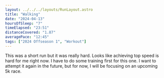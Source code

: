 ```yaml
---
layout: ../../../layouts/RunLayout.astro
title: "Walking"
date: "2024-04-13"
hoursOfSleep: "7"
timeElapsed: "23:51"
distanceCovered: "1.87"
averagePace: "12:45"
tags: ["2024 Offseason 1", "Workout"]
---
```


This was a short run but it was really hard. Looks like achieving top speed is hard for me right now. I have to do some training first for this one. I want to attempt it again in the future, but for now, I will be focusing on an upcoming 5k race.
